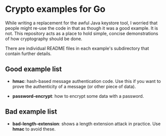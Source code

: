 # Crypto examples for Go

While writing a replacement for the awful Java keystore tool, I worried that
people might re-use the code in that as though it was a good example. It is not.
This repository acts as a place to hold simple, concise demonstrations of how
cryptography should be done.

There are individual README files in each example's subdirectory that contain
further details.

## Good example list

- **hmac**: hash-based message authentication code. Use this if you want to
	prove the authenticity of a message (or other piece of data).

- **password-encrypt**: how to encrypt some data with a password.

## Bad example list

- **bad-length-extension**: shows a length extension attack in practice. Use
	**hmac** to avoid these.
